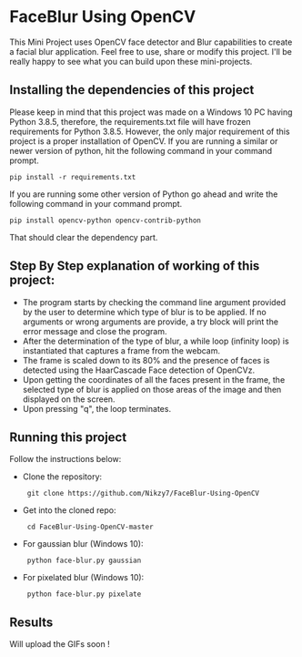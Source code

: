 # FaceBlur Using OpenCV
This Mini Project uses OpenCV face detector and Blur capabilities to create a facial blur application. Feel free to use, share or modify this project. I'll be really happy to see what you can build upon these mini-projects.

## Installing the dependencies of this project
Please keep in mind that this project was made on a Windows 10 PC having Python 3.8.5, therefore, the requirements.txt file will have frozen requirements for Python 3.8.5. However, the only major requirement of this project is a proper installation of OpenCV. If you are running a similar or newer version of python, hit the following command in your command prompt.

    pip install -r requirements.txt
    
If you are running some other version of Python go ahead and write the following command in your command prompt.

    pip install opencv-python opencv-contrib-python

That should clear the dependency part.

## Step By Step explanation of working of this project:
* The program starts by checking the command line argument provided by the user to determine which type of blur is to be applied. If no arguments or wrong arguments are provide, a try block will print the error message and close the program.
* After the determination of the type of blur, a while loop (infinity loop) is instantiated that captures a frame from the webcam.
* The frame is scaled down to its 80% and the presence of faces is detected using the HaarCascade Face detection of OpenCVz.
* Upon getting the coordinates of all the faces present in the frame, the selected type of blur is applied on those areas of the image and then displayed on the screen.
* Upon pressing "q", the loop terminates.

## Running this project
Follow the instructions below:
   * Clone the repository:
            
          git clone https://github.com/Nikzy7/FaceBlur-Using-OpenCV
   * Get into the cloned repo:
   
          cd FaceBlur-Using-OpenCV-master
   * For gaussian blur (Windows 10):
   
          python face-blur.py gaussian
   * For pixelated blur (Windows 10):
   
          python face-blur.py pixelate
          
## Results
Will upload the GIFs soon !
